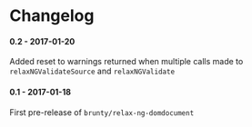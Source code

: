 # Changelog

#### 0.2 - 2017-01-20

Added reset to warnings returned when multiple calls made to `relaxNGValidateSource` and `relaxNGValidate`

#### 0.1 - 2017-01-18

First pre-release of `brunty/relax-ng-domdocument`
